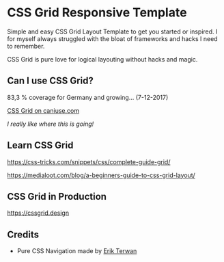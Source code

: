 # CSS Grid Responsive Template

Simple and easy CSS Grid Layout Template to get you started or inspired. I for myself always struggled with the bloat of frameworks and hacks I need to remember.

CSS Grid is pure love for logical layouting without hacks and magic.

## Can I use CSS Grid?

83,3 % coverage for Germany and growing... (7-12-2017)

[CSS Grid on caniuse.com](https://caniuse.com/#feat=css-grid)

_I really like where this is going!_

## Learn CSS Grid

https://css-tricks.com/snippets/css/complete-guide-grid/

https://medialoot.com/blog/a-beginners-guide-to-css-grid-layout/

## CSS Grid in Production

https://cssgrid.design

## Credits

* Pure CSS Navigation made by [Erik Terwan](https://erikterwan.com/)
